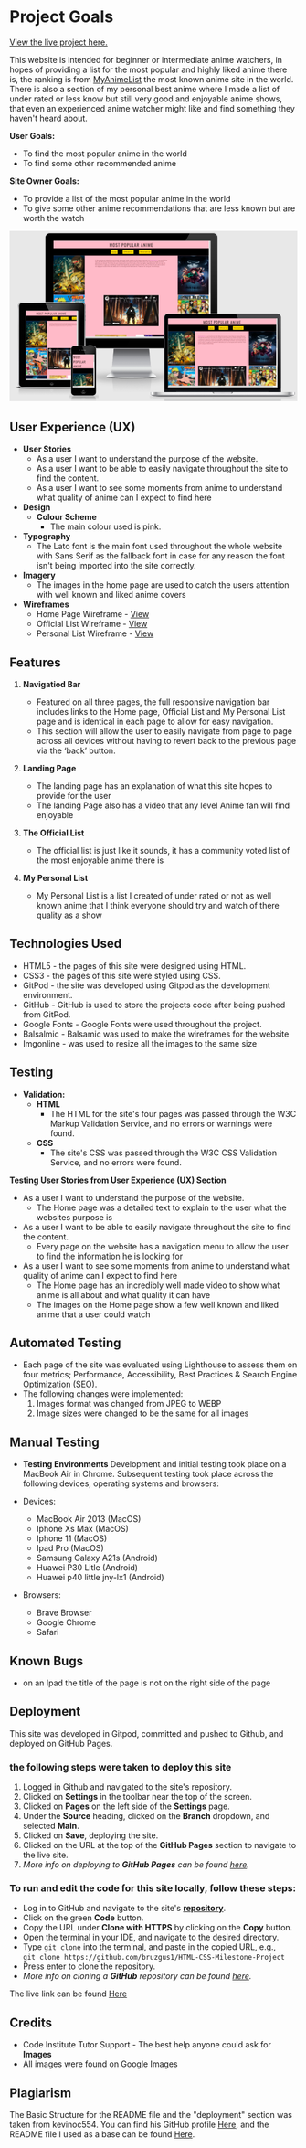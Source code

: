 # Project Goals
[View the live project here.](https://bruzgus1.github.io/HTML-CSS-Milestone-Project/official-list.html)

This website is intended for beginner or intermediate anime watchers, in hopes of providing a list for the most popular and highly liked anime there is, the ranking is from [MyAnimeList](https://myanimelist.net/) the most known anime site in the world. There is also a section of my personal best anime where I made a list of under rated or less know but still very good and enjoyable anime shows, that even an experienced anime watcher might like and find something they haven't heard about.

**User Goals:**

- To find the most popular anime in the world
- To find some other recommended anime


**Site Owner Goals:**
- To provide a list of the most popular anime in the world
- To give some other anime recommendations that are less known but are worth the watch

![how the website looks on diffrent devices](/assets/images/am-i-responsive.webp)


## User Experience (UX)

- **User Stories**
    - As a user I want to understand the purpose of the website.
    - As a user I want to be able to easily navigate throughout the site to find the content.
    - As a user I want to see some moments from anime to understand what quality of anime can I expect to find here
- **Design**
    - **Colour Scheme** 
        - The main colour used is pink.
- **Typography**
    - The Lato font is the main font used throughout the whole website with Sans Serif as the fallback font in case for any reason the font isn't being imported into the site correctly.
- **Imagery**
    - The images in the home page are used to catch the users attention with well known and liked anime covers
- **Wireframes**
    - Home Page Wireframe - [View](/wireframes/home.png)
    - Official List Wireframe - [View](/wireframes/official-list.pdf)
    - Personal List Wireframe - [View](/wireframes/personal-list.pdf)



## Features

1. **Navigatiod Bar**

    - Featured on all three pages, the full responsive navigation bar includes links to the  Home page, Official List and My Personal List page and is identical in each page to allow for easy navigation.
    - This section will allow the user to easily navigate from page to page across all devices without having to revert back to the previous page via the ‘back’ button.
2. **Landing Page**
    - The landing page has an explanation of what this site hopes to provide for the user
    - The landing Page also has a video that any level Anime fan will find enjoyable
3. **The Official List**
    - The official list is just like it sounds, it has a community voted list of the most enjoyable anime there is
4. **My Personal List**
    - My Personal List is a list I created of under rated or not as well known anime that I think everyone should try and watch of there quality as a show

## Technologies Used
- HTML5 - the pages of this site were designed using HTML.
- CSS3 - the pages of this site were styled using CSS.
- GitPod - the site was developed using Gitpod as the development environment.
- GitHub - GitHub is used to store the projects code after being pushed from GitPod.
- Google Fonts - Google Fonts were used throughout the project.
- Balsalmic - Balsamic was used to make the wireframes for the website
- Imgonline - was used to resize all the images to the same size

## Testing

 - **Validation:**
    - **HTML**
        - The HTML for the site's four pages was passed through the W3C Markup Validation Service, and no errors or warnings were found.
    - **CSS**
        - The site's CSS was passed through the W3C CSS Validation Service, and no errors were found.

**Testing User Stories from User Experience (UX) Section**
- As a user I want to understand the purpose of the website.
    - The Home page was a detailed text to explain to the user what the websites purpose is 
- As a user I want to be able to easily navigate throughout the site to find the content.
    - Every page on the website has a navigation menu to allow the user to find the information he is looking for
- As a user I want to see some moments from anime to understand what quality of anime can I expect to find here
    - The Home page has an incredibly well made video to show what anime is all about and what quality it can have 
    - The images on the Home page show a few well known and liked anime that a user could watch

## Automated Testing
- Each page of the site was evaluated using Lighthouse to assess them on four metrics; Performance, Accessibility, Best Practices & Search Engine Optimization (SEO).
- The following changes were implemented:
    1. Images format was changed from JPEG to WEBP
    2. Image sizes were changed to be the same for all images

## Manual Testing 

- **Testing Environments**
Development and initial testing took place on a MacBook Air in Chrome. Subsequent testing took place across the following devices, operating systems and browsers:

- Devices:
    - MacBook Air 2013 (MacOS)
    - Iphone Xs Max (MacOS)
    - Iphone 11 (MacOS)
    - Ipad Pro (MacOS)
    - Samsung Galaxy A21s (Android)
    - Huawei P30 Litle (Android)
    - Huawei p40 little jny-lx1 (Android)

- Browsers:
    - Brave Browser
    - Google Chrome
    - Safari

## Known Bugs
- on an Ipad the title of the page is not on the right side of the page

## Deployment
This site was developed in Gitpod, committed and pushed to Github, and deployed on GitHub Pages.
 ### the following steps were taken to deploy this site
1. Logged in Github and navigated to the site's repository.
2. Clicked on **Settings** in the toolbar near the top of the screen.
3. Clicked on **Pages** on the left side of the **Settings** page.
4. Under the **Source** heading, clicked on the **Branch** dropdown, and selected **Main**.
5. Clicked on **Save**, deploying the site.
6. Clicked on the URL at the top of the **GitHub Pages** section to navigate to the live site.
7. *More info on deploying to **GitHub Pages** can be found [here](https://docs.github.com/en/github/working-with-github-pages/creating-a-github-pages-site#creating-your-site).*

### To run and edit the code for this site locally, follow these steps:
* Log in to GitHub and navigate to the site's **[repository](https://github.com/bruzgus1/HTML-CSS-Milestone-Project)**.
* Click on the green **Code** button.
* Copy the URL under **Clone with HTTPS** by clicking on the **Copy** button.
* Open the terminal in your IDE, and navigate to the desired directory.
* Type `git clone` into the terminal, and paste in the copied URL, e.g.,  
``git clone https://github.com/bruzgus1/HTML-CSS-Milestone-Project``
* Press enter to clone the repository.
* *More info on cloning a **GitHub** repository can be found [here](https://docs.github.com/en/github/creating-cloning-and-archiving-repositories/cloning-a-repository).*

The live link can be found [Here](https://bruzgus1.github.io/HTML-CSS-Milestone-Project/official-list.html)

## Credits
- Code Institute Tutor Support - The best help anyone could ask for
**Images**
- All images were found on Google Images

## Plagiarism

The Basic Structure for the README file and the "deployment" section was taken from kevinoc554. You can find his GitHub profile [Here](https://github.com/kevinoc554), and the README file I used as a base can be found [Here](https://github.com/kevinoc554/spellbook/blob/master/README.md).